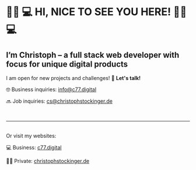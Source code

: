 # 👋🏿 💻 HI, NICE TO SEE YOU HERE! 👋🏿 💻</h1>

## I’m Christoph – a full stack web developer with focus for unique digital products

I am open for new projects and challenges! 🚀 **Let's talk!**

🤓 Business inquiries: [info@c77.digital](mailto:info@c77.digital)

🔜 Job inquiries: [cs@christophstockinger.de](mailto:cs@christophstockinger.de)

<br><hr><br>
Or visit my websites:

💻 Business: [c77.digital](https://www.c77.digital/)

✌🏻 Private: [christophstockinger.de](https://christophstockinger.de/)
